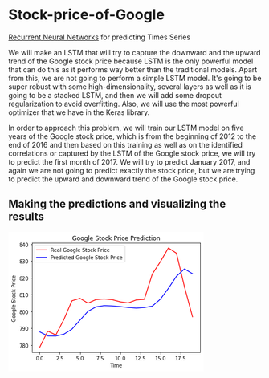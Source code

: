 # Stock-price-of-Google

[Recurrent Neural Networks](https://github.com/rjnp2/Data-Science/tree/main/tutorial/7.%20Deep%20Learning/RNN) for predicting Times Series

We will make an LSTM that will try to capture the downward and the upward
trend of the Google stock price because LSTM is the only powerful model that can do this as it performs way better than the traditional models. Apart from this, we are not going to perform a simple LSTM model. It's going to be super robust with some high-dimensionality, several layers as well as it is going to be a stacked LSTM, and then we will add some dropout regularization to avoid overfitting. Also, we will use the most powerful optimizer that we have in the Keras library.

In order to approach this problem, we will train our LSTM model on five years of the Google stock price, which is from the beginning of 2012 to the end of 2016 and then based on this training as well as on the identified correlations or captured by the LSTM of the Google stock price, we will try to predict the first month of 2017. We will try to predict January 2017, and again we are not going to predict exactly the stock price, but we are trying to predict the upward and downward trend of the Google stock price.

## Making the predictions and visualizing the results

![image](https://github.com/rjnp2/Stock-price-of-Google/blob/main/images/vis.png)
